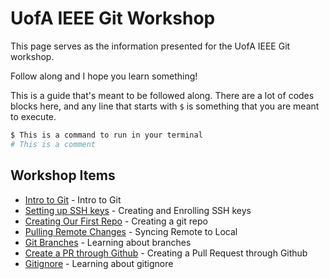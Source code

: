 # UofA IEEE Git Workshop

This page serves as the information presented for the UofA IEEE Git workshop.

Follow along and I hope you learn something!

This is a guide that's meant to be followed along. There are a lot of codes blocks here, and any line that starts with `$` is something that you are meant to execute.

```bash
$ This is a command to run in your terminal
# This is a comment
```

## Workshop Items

* [Intro to Git](/docs/1-GIT-INTRO.md) - Intro to Git
* [Setting up SSH keys](/docs/2-CREATING_SSH_KEYS.md) - Creating and Enrolling SSH keys
* [Creating Our First Repo](/docs/3-CREATING_A_REPO.md) - Creating a git repo
* [Pulling Remote Changes](/docs/4-PULLING_REMOTE_CHANGES.md) - Syncing Remote to Local
* [Git Branches](/docs/5-GIT_BRANCHES.md) - Learning about branches
* [Create a PR through Github](/docs/6-CREATE_GITHUB_PR.md) - Creating a Pull Request through Github
* [Gitignore](/docs/7-GITIGNORE.md) - Learning about gitignore
